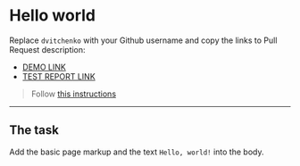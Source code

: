 # Hello world
Replace `dvitchenko` with your Github username and copy the links to Pull Request description:
- [DEMO LINK](https://dvitchenko.github.io/layout_hello-world/)
- [TEST REPORT LINK](https://dvitchenko.github.io/layout_hello-world/report/html_report/)

> Follow [this instructions](https://mate-academy.github.io/layout_task-guideline/#how-to-solve-the-layout-tasks-on-github)
___

## The task 
Add the basic page markup and the text `Hello, world!` into the body.
